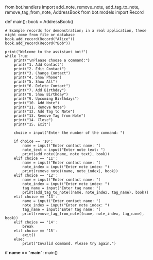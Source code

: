 from bot.handlers import add_note, remove_note, add_tag_to_note, remove_tag_from_note, AddressBook
from bot.models import Record

def main():
    book = AddressBook()

    # Example records for demonstration; in a real application, these might come from file or database
    book.add_record(Record("Alice"))
    book.add_record(Record("Bob"))

    print("Welcome to the assistant bot!")
    while True:
        print("\nPlease choose a command:")
        print("1. Add Contact")
        print("2. Edit Contact")
        print("3. Change Contact")
        print("4. Show Phone")
        print("5. Show All")
        print("6. Delete Contact")
        print("7. Add Birthday")
        print("8. Show Birthday")
        print("9. Upcoming Birthdays")
        print("10. Add Note")
        print("11. Remove Note")
        print("12. Add Tag to Note")
        print("13. Remove Tag from Note")
        print("14. Close")
        print("15. Exit")

        choice = input("Enter the number of the command: ")

        if choice == '10':
            name = input("Enter contact name: ")
            note_text = input("Enter note text: ")
            print(add_note((name, note_text), book))
        elif choice == '11':
            name = input("Enter contact name: ")
            note_index = input("Enter note index: ")
            print(remove_note((name, note_index), book))
        elif choice == '12':
            name = input("Enter contact name: ")
            note_index = input("Enter note index: ")
            tag_name = input("Enter tag name: ")
            print(add_tag_to_note((name, note_index, tag_name), book))
        elif choice == '13':
            name = input("Enter contact name: ")
            note_index = input("Enter note index: ")
            tag_name = input("Enter tag name: ")
            print(remove_tag_from_note((name, note_index, tag_name), book))
        elif choice == '14':
            break
        elif choice == '15':
            exit()
        else:
            print("Invalid command. Please try again.")

if __name__ == "__main__":
    main()